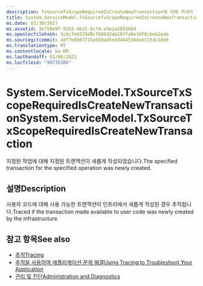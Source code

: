 ```yaml
---
description: TxSourceTxScopeRequiredIsCreateNewTransaction에 대해 자세히 알아보세요.
title: System.ServiceModel.TxSourceTxScopeRequiredIsCreateNewTransaction
ms.date: 03/30/2017
ms.assetid: 3e758e9f-92b5-4b25-bcf4-e5e2a5893bb9
ms.openlocfilehash: 5c8c7eb529d0cf68632eb28ffa9e3df0cbeb2ede
ms.sourcegitcommit: ddf7edb67715a5b9a45e3dd44536dabc153c1de0
ms.translationtype: MT
ms.contentlocale: ko-KR
ms.lasthandoff: 02/06/2021
ms.locfileid: "99735506"
---
```

# <a name="systemservicemodeltxsourcetxscoperequirediscreatenewtransaction"></a><span data-ttu-id="8115b-103">System.ServiceModel.TxSourceTxScopeRequiredIsCreateNewTransaction</span><span class="sxs-lookup"><span data-stu-id="8115b-103">System.ServiceModel.TxSourceTxScopeRequiredIsCreateNewTransaction</span></span>

<span data-ttu-id="8115b-104">지정된 작업에 대해 지정된 트랜잭션이 새롭게 작성되었습니다.</span><span class="sxs-lookup"><span data-stu-id="8115b-104">The specified transaction for the specified operation was newly created.</span></span>  
  
## <a name="description"></a><span data-ttu-id="8115b-105">설명</span><span class="sxs-lookup"><span data-stu-id="8115b-105">Description</span></span>  

 <span data-ttu-id="8115b-106">사용자 코드에 대해 사용 가능한 트랜잭션이 인프라에서 새롭게 작성된 경우 추적됩니다.</span><span class="sxs-lookup"><span data-stu-id="8115b-106">Traced if the transaction made available to user code was newly created by the infrastructure.</span></span>  
  
## <a name="see-also"></a><span data-ttu-id="8115b-107">참고 항목</span><span class="sxs-lookup"><span data-stu-id="8115b-107">See also</span></span>

- [<span data-ttu-id="8115b-108">추적</span><span class="sxs-lookup"><span data-stu-id="8115b-108">Tracing</span></span>](index.md)
- [<span data-ttu-id="8115b-109">추적을 사용하여 애플리케이션 문제 해결</span><span class="sxs-lookup"><span data-stu-id="8115b-109">Using Tracing to Troubleshoot Your Application</span></span>](using-tracing-to-troubleshoot-your-application.md)
- [<span data-ttu-id="8115b-110">관리 및 진단</span><span class="sxs-lookup"><span data-stu-id="8115b-110">Administration and Diagnostics</span></span>](../index.md)
